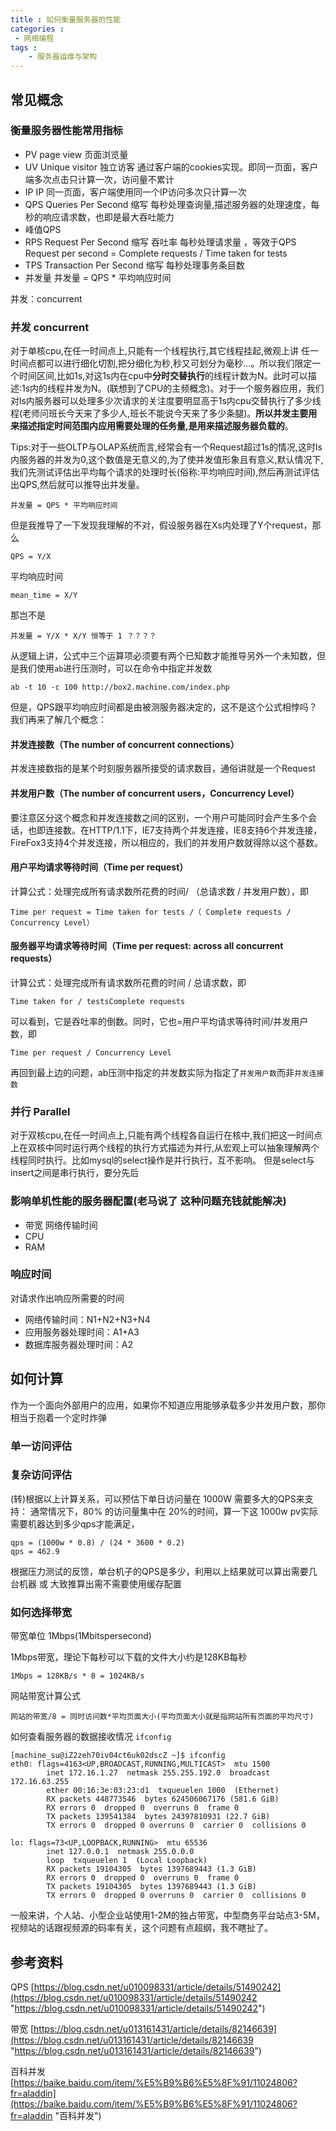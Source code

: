 ```yaml
---
title : 如何衡量服务器的性能
categories : 
 - 网络编程 
tags :
	- 服务器运维与架构
---
```


## 常见概念

### 衡量服务器性能常用指标

- PV  page view 页面浏览量
- UV  Unique visitor 独立访客 通过客户端的cookies实现。即同一页面，客户端多次点击只计算一次，访问量不累计
- IP  IP  同一页面，客户端使用同一个IP访问多次只计算一次
- QPS Queries Per Second 缩写 每秒处理查询量,描述服务器的处理速度，每秒的响应请求数，也即是最大吞吐能力
- 峰值QPS
- RPS Request Per Second 缩写 吞吐率 每秒处理请求量 ，等效于QPS
<br/>Request per second = Complete requests / Time taken for tests
- TPS Transaction Per Second 缩写 每秒处理事务条目数
- 并发量 并发量 = QPS * 平均响应时间

并发：concurrent

### 并发 concurrent

对于单核cpu,在任一时间点上,只能有一个线程执行,其它线程挂起,微观上讲 任一时间点都可以进行细化切割,把分细化为秒,秒又可划分为毫秒...。所以我们限定一个时间区间,比如1s,对这1s内在cpu中**分时交替执行**的线程计数为N。此时可以描述:1s内的线程并发为N。(联想到了CPU的主频概念)。对于一个服务器应用，我们对ls内服务器可以处理多少次请求的关注度要明显高于1s内cpu交替执行了多少线程(老师问班长今天来了多少人,班长不能说今天来了多少条腿)。**所以并发主要用来描述指定时间范围内应用需要处理的任务量,是用来描述服务器负载的**。

Tips:对于一些OLTP与OLAP系统而言,经常会有一个Request超过1s的情况,这时ls内服务器的并发为0,这个数值是无意义的,为了使并发值形象且有意义,默认情况下,我们先测试评估出平均每个请求的处理时长(俗称:平均响应时间),然后再测试评估出QPS,然后就可以推导出并发量。

    并发量 = QPS * 平均响应时间

但是我推导了一下发现我理解的不对，假设服务器在Xs内处理了Y个request，那么

	QPS = Y/X

平均响应时间

	mean_time = X/Y

那岂不是

	并发量 = Y/X * X/Y 恒等于 1 ？？？？


从逻辑上讲，公式中三个运算项必须要有两个已知数才能推导另外一个未知数，但是我们使用`ab`进行压测时，可以在命令中指定并发数

	ab -t 10 -c 100 http://box2.machine.com/index.php

但是，QPS跟平均响应时间都是由被测服务器决定的，这不是这个公式相悖吗？我们再来了解几个概念：

#### 并发连接数（The number of concurrent connections）

并发连接数指的是某个时刻服务器所接受的请求数目，通俗讲就是一个Request

#### 并发用户数（The number of concurrent users，Concurrency Level）

要注意区分这个概念和并发连接数之间的区别，一个用户可能同时会产生多个会话，也即连接数。在HTTP/1.1下，IE7支持两个并发连接，IE8支持6个并发连接，FireFox3支持4个并发连接，所以相应的，我们的并发用户数就得除以这个基数。

#### 用户平均请求等待时间（Time per request）

计算公式：处理完成所有请求数所花费的时间/ （总请求数 / 并发用户数），即

	Time per request = Time taken for tests /（ Complete requests / Concurrency Level）

#### 服务器平均请求等待时间（Time per request: across all concurrent requests）

计算公式：处理完成所有请求数所花费的时间 / 总请求数，即

	Time taken for / testsComplete requests

可以看到，它是吞吐率的倒数。同时，它也=用户平均请求等待时间/并发用户数，即

	Time per request / Concurrency Level

再回到最上边的问题，ab压测中指定的并发数实际为指定了`并发用户数`而非`并发连接数`

### 并行 Parallel

对于双核cpu,在任一时间点上,只能有两个线程各自运行在核中,我们把这一时间点上在双核中同时运行两个线程的执行方式描述为并行,从宏观上可以抽象理解两个线程同时执行。比如mysql的select操作是并行执行，互不影响。
但是select与insert之间是串行执行，要分先后

### 影响单机性能的服务器配置(老马说了 这种问题充钱就能解决)

- 带宽 网络传输时间
- CPU
- RAM

### 响应时间

对请求作出响应所需要的时间

- 网络传输时间：N1+N2+N3+N4
- 应用服务器处理时间：A1+A3
- 数据库服务器处理时间：A2

## 如何计算

作为一个面向外部用户的应用，如果你不知道应用能够承载多少并发用户数，那你相当于抱着一个定时炸弹

### 单一访问评估

### 复杂访问评估

(转)根据以上计算关系，可以预估下单日访问量在 1000W 需要多大的QPS来支持：
通常情况下，80% 的访问量集中在 20%的时间，算一下这 1000w pv实际需要机器达到多少qps才能满足，

	qps = (1000w * 0.8) / (24 * 3600 * 0.2)
	qps = 462.9

根据压力测试的反馈，单台机子的QPS是多少，利用以上结果就可以算出需要几台机器 或 大致推算出需不需要使用缓存配置

### 如何选择带宽

带宽单位 1Mbps(1Mbitspersecond)

1Mbps带宽，理论下每秒可以下载的文件大小约是128KB每秒

	1Mbps = 128KB/s * 8 = 1024KB/s

网站带宽计算公式

	网站的带宽/8 = 同时访问数*平均页面大小(平均页面大小就是指网站所有页面的平均尺寸)

如何查看服务器的数据接收情况 `ifconfig	`

	[machine_su@iZ2zeh70iv04ct6uk02dscZ ~]$ ifconfig
	eth0: flags=4163<UP,BROADCAST,RUNNING,MULTICAST>  mtu 1500
	        inet 172.16.1.27  netmask 255.255.192.0  broadcast 172.16.63.255
	        ether 00:16:3e:03:23:d1  txqueuelen 1000  (Ethernet)
	        RX packets 448773546  bytes 624506067176 (581.6 GiB)
	        RX errors 0  dropped 0  overruns 0  frame 0
	        TX packets 139541384  bytes 24397810931 (22.7 GiB)
	        TX errors 0  dropped 0 overruns 0  carrier 0  collisions 0

	lo: flags=73<UP,LOOPBACK,RUNNING>  mtu 65536
	        inet 127.0.0.1  netmask 255.0.0.0
	        loop  txqueuelen 1  (Local Loopback)
	        RX packets 19104305  bytes 1397689443 (1.3 GiB)
	        RX errors 0  dropped 0  overruns 0  frame 0
	        TX packets 19104305  bytes 1397689443 (1.3 GiB)
	        TX errors 0  dropped 0 overruns 0  carrier 0  collisions 0

一般来讲，个人站、小型企业站使用1-2M的独占带宽，中型商务平台站点3-5M，视频站的话跟视频源的码率有关，这个问题有点超纲，我不瞎扯了。


## 参考资料

QPS
[https://blog.csdn.net/u010098331/article/details/51490242](https://blog.csdn.net/u010098331/article/details/51490242 "https://blog.csdn.net/u010098331/article/details/51490242")

带宽
[https://blog.csdn.net/u013161431/article/details/82146639](https://blog.csdn.net/u013161431/article/details/82146639 "https://blog.csdn.net/u013161431/article/details/82146639")

百科并发
[https://baike.baidu.com/item/%E5%B9%B6%E5%8F%91/11024806?fr=aladdin](https://baike.baidu.com/item/%E5%B9%B6%E5%8F%91/11024806?fr=aladdin "百科并发")
